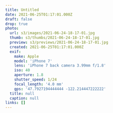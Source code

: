 ```yaml
---
title: Untitled
date: 2021-06-25T01:17:01.000Z
draft: false
drop: true
photo:
  url: s3/images/2021-06-24-18-17-01.jpg
  thumb: s3/thumbs/2021-06-24-18-17-01.jpg
  preview: s3/previews/2021-06-24-18-17-01.jpg
  created: 2021-06-25T01:17:01.000Z
  exif:
    make: Apple
    model: 'iPhone 7'
    lens: 'iPhone 7 back camera 3.99mm f/1.8'
    iso: 40
    aperture: 1.8
    shutter_speed: 1/24
    focal_length: '4.0 mm'
    gps: '47.7927194444444 -122.214447222222'
  title: null
  caption: null
links: []
---
```


